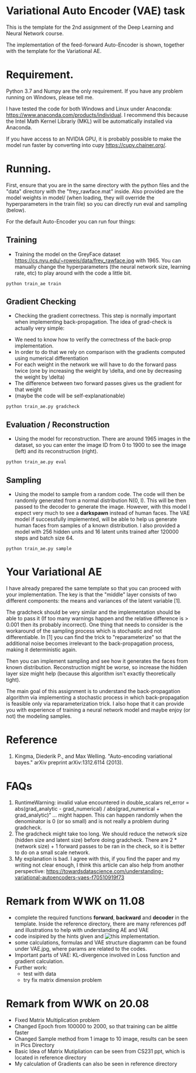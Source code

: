 # Variational Auto Encoder (VAE) task

This is the template for the 2nd assignment of the Deep Learning and Neural Network course.

The implementation of the feed-forward Auto-Encoder is shown, together with the template for the Variational AE.

# Requirement.

Python 3.7 and Numpy are the only requirement. If you have any problem running on Windows, please tell me. 

I have tested the code for both Windows and Linux under Anaconda: https://www.anaconda.com/products/individual. I recommend this because the Intel Math Kernel Librariy (MKL) will be automatically installed via Anaconda.

If you have access to an NVIDIA GPU, it is probably possible to make the model run faster by converting into cupy https://cupy.chainer.org/. 

# Running.

First, ensure that you are in the same directory with the python files and the "data" directory with the "frey_rawface.mat" inside. Also provided are the model weights in model/ (when loading, they will override the hyperparameters in the train file) so you can directly run eval and sampling (below).

For the default Auto-Encoder you can run four things:

## Training
- Training the model on the GreyFace dataset https://cs.nyu.edu/~roweis/data/frey_rawface.jpg with 1965. You can manually change the hyperparameters (the neural network size, learning rate, etc) to play around with the code a little bit.

```
python train_ae train
```

## Gradient Checking
- Checking the gradient correctness. This step is normally important when implementing back-propagation. The idea of grad-check is actually very simple:

+ We need to know how to verify the correctness of the back-prop implementation.
+ In order to do that we rely on comparison with the gradients computed using numerical differentiation
+ For each weight in the network we will have to do the forward pass twice (one by increasing the weight by \delta, and one by decreasing the weight by \delta)
+ The difference between two forward passes gives us the gradient for that weight
+ (maybe the code will be self-explanationable)

```
python train_ae.py gradcheck
```


## Evaluation / Reconstruction
- Using the model for reconstruction. There are around 1965 images in the dataset, so you can enter the image ID from 0 to 1900 to see the image (left) and its reconstruction (right).

```
python train_ae.py eval
```

## Sampling 
- Using the model to sample from a random code. The code will then be randomly generated from a normal distribution N(0, I). This will be then passed to the decoder to generate the image. However, with this model I expect very much to see a **darkspawn** instead of human faces. The VAE model if successfully implemented, will be able to help us generate human faces from samples of a known distribution. I also provided a model with 256 hidden units and 16 latent units trained after 120000 steps and batch size 64. 
 
 ```
python train_ae.py sample
```

# Your Variational AE
I have already prepared the same template so that you can proceed with your implementation. The key is that the "middle" layer consists of two different components: the means and variances of the latent variable [1].  

The gradcheck should be very similar and the implementation should be able to pass it (If too many warnings happen and the relative difference is > 0.001 then its probably incorrect). One thing that needs to consider is the workaround of the sampling process which is stochastic and not differentiable. In [1] you can find the trick to "reparameterize" so that the additional noise becomes irrelevant to the back-propagation process, making it deterministic again. 

Then you can implement sampling and see how it generates the faces from known distribution. Reconstruction might be worse, so increase the hidden layer size might help (because this algorithm isn't exactly theoretically tight). 

The main goal of this assignment is to understand the back-propagation algorithm via implementing a stochastic process in which back-propagation is feasible only via reparameterization trick. I also hope that it can provide you with experience of training a neural network model and maybe enjoy (or not) the modeling samples.

# Reference
1. Kingma, Diederik P., and Max Welling. "Auto-encoding variational bayes." arXiv preprint arXiv:1312.6114 (2013).

# FAQs

1. RuntimeWarning: invalid value encountered in double_scalars rel_error = abs(grad_analytic - grad_numerical) / abs(grad_numerical + grad_analytic)“ ... might happen. This can happen randomly when the denominator is 0 (or so small) and is not really a problem during gradcheck. 
2. The gradcheck might take too long. We should reduce the network size (hidden size and latent size) before doing gradcheck. There are 2 * (network size) + 1 forward passes to be ran in the check, so it is better to do on a small scale network.
3. My explanation is bad. I agree with this, if you find the paper and my writing not clear enough, I think this article can also help from another perspective: https://towardsdatascience.com/understanding-variational-autoencoders-vaes-f70510919f73

# Remark from WWK on 11.08
- complete the required functions __forward__, __backward__ and __decoder__ in the template. Inside the reference directory, there are many references pdf and illustrations to help with understanding AE and VAE
- code insipired by the hints given and ![this implementation](https://github.com/kwj2104/Simple-Variational-Autoencoder).
- some calculations, formulas and VAE structure diagramm can be found under VAE.jpg, where params are related to the codes.
- Important parts of VAE: KL-divergence involved in Loss function and gradient calculation.
- Further work:
  - test with data
  - try fix matrix dimension problem

# Remark from WWK on 20.08
- Fixed Matrix Multiplication problem
- Changed Epoch from 100000 to 2000, so that training can be alittle faster
- Changed Sample method from 1 image to 10 image, results can be seen in Pics Directory
- Basic Idea of Matrix Mutipliation can be seen from CS231 ppt, which is located in reference directory
- My calculation of Gradients can also be seen in reference directory
